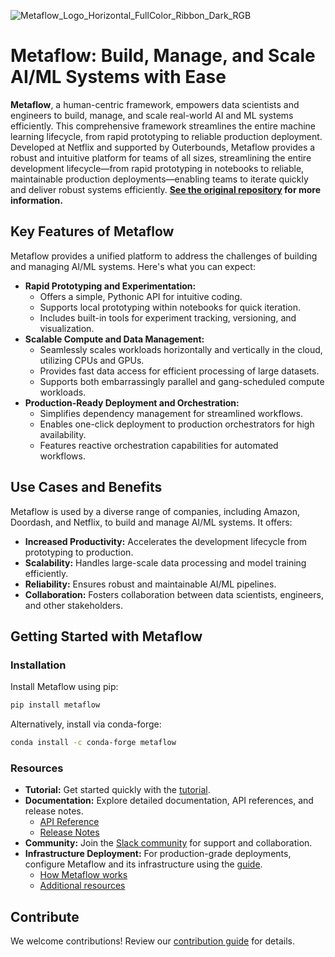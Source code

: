 <!-- Metaflow Logo -->
![Metaflow_Logo_Horizontal_FullColor_Ribbon_Dark_RGB](https://user-images.githubusercontent.com/763451/89453116-96a57e00-d713-11ea-9fa6-82b29d4d6eff.png)

# Metaflow: Build, Manage, and Scale AI/ML Systems with Ease

**Metaflow**, a human-centric framework, empowers data scientists and engineers to build, manage, and scale real-world AI and ML systems efficiently. This comprehensive framework streamlines the entire machine learning lifecycle, from rapid prototyping to reliable production deployment. Developed at Netflix and supported by Outerbounds, Metaflow provides a robust and intuitive platform for teams of all sizes, streamlining the entire development lifecycle—from rapid prototyping in notebooks to reliable, maintainable production deployments—enabling teams to iterate quickly and deliver robust systems efficiently. **[See the original repository](https://github.com/Netflix/metaflow) for more information.**

## Key Features of Metaflow

Metaflow provides a unified platform to address the challenges of building and managing AI/ML systems. Here's what you can expect:

*   **Rapid Prototyping and Experimentation:**
    *   Offers a simple, Pythonic API for intuitive coding.
    *   Supports local prototyping within notebooks for quick iteration.
    *   Includes built-in tools for experiment tracking, versioning, and visualization.
*   **Scalable Compute and Data Management:**
    *   Seamlessly scales workloads horizontally and vertically in the cloud, utilizing CPUs and GPUs.
    *   Provides fast data access for efficient processing of large datasets.
    *   Supports both embarrassingly parallel and gang-scheduled compute workloads.
*   **Production-Ready Deployment and Orchestration:**
    *   Simplifies dependency management for streamlined workflows.
    *   Enables one-click deployment to production orchestrators for high availability.
    *   Features reactive orchestration capabilities for automated workflows.

## Use Cases and Benefits

Metaflow is used by a diverse range of companies, including Amazon, Doordash, and Netflix, to build and manage AI/ML systems. It offers:

*   **Increased Productivity:** Accelerates the development lifecycle from prototyping to production.
*   **Scalability:** Handles large-scale data processing and model training efficiently.
*   **Reliability:** Ensures robust and maintainable AI/ML pipelines.
*   **Collaboration:** Fosters collaboration between data scientists, engineers, and other stakeholders.

## Getting Started with Metaflow

### Installation

Install Metaflow using pip:

```bash
pip install metaflow
```

Alternatively, install via conda-forge:

```bash
conda install -c conda-forge metaflow
```

### Resources

*   **Tutorial:** Get started quickly with the [tutorial](https://docs.metaflow.org/getting-started/tutorials).
*   **Documentation:** Explore detailed documentation, API references, and release notes.
    *   [API Reference](https://docs.metaflow.org/api)
    *   [Release Notes](https://github.com/Netflix/metaflow/releases)
*   **Community:** Join the [Slack community](http://slack.outerbounds.co/) for support and collaboration.
*   **Infrastructure Deployment:** For production-grade deployments, configure Metaflow and its infrastructure using the [guide](https://outerbounds.com/engineering/welcome/).
    *   [How Metaflow works](https://docs.metaflow.org/metaflow/basics)
    *   [Additional resources](https://docs.metaflow.org/introduction/metaflow-resources)

## Contribute

We welcome contributions! Review our [contribution guide](https://docs.metaflow.org/introduction/contributing-to-metaflow) for details.